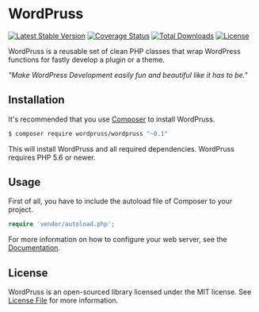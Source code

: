 # WordPruss

[![Latest Stable Version](https://poser.pugx.org/wordpruss/wordpruss/v/stable)](https://packagist.org/packages/wordpruss/wordpruss)
[![Coverage Status](https://coveralls.io/repos/github/mystroken/wordpruss/badge.svg?branch=master)](https://coveralls.io/github/mystroken/wordpruss?branch=master)
[![Total Downloads](https://poser.pugx.org/wordpruss/wordpruss/downloads)](https://packagist.org/packages/wordpruss/wordpruss)
[![License](https://poser.pugx.org/wordpruss/wordpruss/license)](https://packagist.org/packages/wordpruss/wordpruss)


WordPruss is a reusable set of clean PHP classes that wrap WordPress functions for fastly develop a plugin or a theme.

*"Make WordPress Development easily fun and beautiful like it has to be."*

## Installation

It's recommended that you use [Composer](https://getcomposer.org/) to install WordPruss.

```bash
$ composer require wordpruss/wordpruss "~0.1"
```

This will install WordPruss and all required dependencies. WordPruss requires PHP 5.6 or newer.


## Usage

First of all, you have to include the autoload file of Composer to your project.

```php
require 'vendor/autoload.php';
```

For more information on how to configure your web server, see the [Documentation](##).

## License
WordPruss is an open-sourced library licensed under the MIT license. See [License File](LICENSE.md) for more information.
